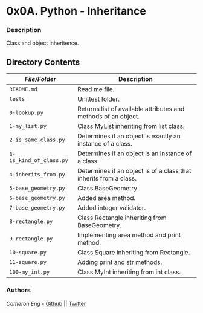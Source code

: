 # 0x0A. Python - Inheritance
### Description
Class and object inheritence.

## Directory Contents

|   ***File/Folder***    |  **Description**                       |
|---------------|---------------------------------------|
| `README.md` |  Read me file. |
| `tests` | Unittest folder. |
| `0-lookup.py` | Returns list of available attributes and methods of an object. |
| `1-my_list.py` | Class MyList inheriting from list class. |
| `2-is_same_class.py` | Determines if an object is exactly an instance of a class. |
| `3-is_kind_of_class.py` | Determines if an object is an instance of a class. |
| `4-inherits_from.py` | Determines if an object is of a class that inherits from a class. |
| `5-base_geometry.py` | Class BaseGeometry. |
| `6-base_geometry.py` | Added area method. |
| `7-base_geometry.py` | Added integer validator. |
| `8-rectangle.py` | Class Rectangle inheriting from BaseGeometry. |
| `9-rectangle.py` | Implementing area method and print method. |
| `10-square.py` | Class Square inheriting from Rectangle. |
| `11-square.py` | Adding print and str methods. |
| `100-my_int.py` | Class MyInt inheriting from int class. |

### Authors
*Cameron Eng* - [Github](https://github.com/c_eng/) || [Twitter](https://twitter.com/c33Eng)

